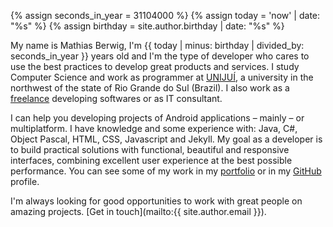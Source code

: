 {% assign seconds_in_year = 31104000 %}
{% assign today = 'now' | date: "%s" %}
{% assign birthday = site.author.birthday | date: "%s" %}

My name is Mathias Berwig, I'm {{ today | minus: birthday | divided_by: seconds_in_year }} years old and I'm the type of developer who cares to use the best practices to develop great products and services. I study Computer Science and work as programmer at [UNIJUÍ](http://www.unijui.edu.br), a university in the northwest of the state of Rio Grande do Sul (Brazil). I also work as a [freelance](https://www.freelancer.com/u/mathiasberwig.html) developing softwares or as IT consultant.

I can help you developing projects of Android applications – mainly – or multiplatform. I have knowledge and some experience with: Java, C#, Object Pascal, HTML, CSS, Javascript and Jekyll. My goal as a developer is to build practical solutions with functional, beautiful and responsive interfaces, combining excellent user experience at the best possible performance. You can see some of my work in my [portfolio](/portfolio/) or in my [GitHub](https://github.com/MathiasBerwig) profile.

I'm always looking for good opportunities to work with great people on amazing projects. [Get in touch](mailto:{{ site.author.email }}).